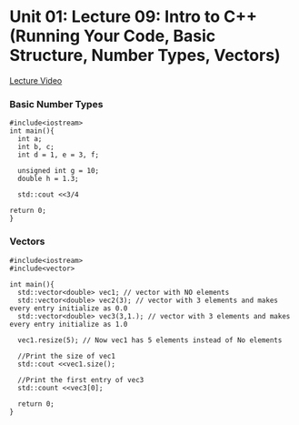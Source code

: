 # Unit 01: Lecture 09: Intro to C++ (Running Your Code, Basic Structure, Number Types, Vectors)

[Lecture Video](https://www.youtube.com/watch?v=EN3kzZKhctc&list=PLJhG_d-Sp_JHKVRhfTgDqbic_4MHpltXZ&index=9&ab_channel=openmichigan)

### Basic Number Types

```
#include<iostream>
int main(){
  int a;
  int b, c;
  int d = 1, e = 3, f;

  unsigned int g = 10;
  double h = 1.3;

  std::cout <<3/4

return 0;
}
```

### Vectors

```
#include<iostream>
#include<vector>

int main(){
  std::vector<double> vec1; // vector with NO elements
  std::vector<double> vec2(3); // vector with 3 elements and makes every entry initialize as 0.0
  std::vector<double> vec3(3,1.); // vector with 3 elements and makes every entry initialize as 1.0

  vec1.resize(5); // Now vec1 has 5 elements instead of No elements

  //Print the size of vec1
  std::cout <<vec1.size();

  //Print the first entry of vec3
  std::count <<vec3[0];

  return 0;
}
```















